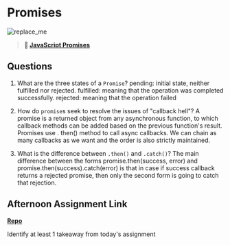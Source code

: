 # Promises

![replace_me](https://codeworks.blob.core.windows.net/public/assets/img/illustrations/placeholder.svg)

> **📖 [JavaScript Promises](https://codeworksacademy.com/fs-student-guide/resources/wk4/02-Promises)**

## Questions

1. What are the three states of a `Promise`?
   pending: initial state, neither fulfilled nor rejected.
   fulfilled: meaning that the operation was completed successfully.
   rejected: meaning that the operation failed

2. How do `promise`s seek to resolve the issues of "callback hell"?
   A promise is a returned object from any asynchronous function, to which callback methods can be added based on the previous function's result. Promises use . then() method to call async callbacks. We can chain as many callbacks as we want and the order is also strictly maintained.
3. What is the difference between `.then()` and `.catch()`?
   The main difference between the forms promise.then(success, error) and promise.then(success).catch(error) is that in case if success callback returns a rejected promise, then only the second form is going to catch that rejection.

## Afternoon Assignment Link

**[Repo](https://github.com/Avillegas419/<ASSIGNMENT_REPO>)**

Identify at least 1 takeaway from today's assignment
